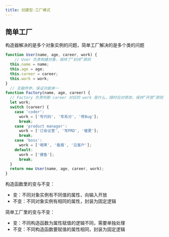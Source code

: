```yaml
---
title: 创建型-工厂模式
---
```


## 简单工厂

构造器解决的是多个对象实例的问题，简单工厂解决的是多个类的问题

```js
function User(name, age, career, work) {
    // User 负责构建对象，保持了“封闭”原则
  this.name = name;
  this.age = age;
  this.career = career;
  this.work = work;
}
  // 无脑传参，保证功能单一
function Factory(name, age, career) {
  // Factory 负责判断 career 对应的 work 是什么，随时应对修改，保持“开放”原则
  let work;
  switch (career) {
    case 'coder':
      work = ['写代码', '写系分', '修Bug'];
      break;
    case 'product manager':
      work = ['订会议室', '写PRD', '催更'];
      break;
    case 'boss':
      work = ['喝茶', '看报', '见客户'];
    default:
      work = ['摸鱼'];
      break;
  }
  return new User(name, age, career, work);
}
```

构造函数里的变与不变：

- 变：不同对象实例有不同值的属性，向输入开放
- 不变：不同对象实例有相同的属性，封装为固定逻辑

简单工厂里的变与不变：

- 变：不同构造函数为属性赋值的逻辑不同，需要单独处理
- 不变：不同构造函数要赋值的属性相同，封装为固定逻辑
